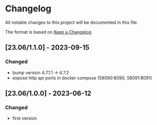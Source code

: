 # Changelog
All notable changes to this project will be documented in this file.

The format is based on [Keep a Changelog](https://keepachangelog.com/en/1.0.0/).

## [23.06/1.1.0] - 2023-09-15
### Changed
- bump version 4.7.1.1 -> 4.7.2
- expose http api ports in docker compose (58090:8090, 58091:8091)

## [23.06/1.0.0] - 2023-06-12
### Changed
- first version